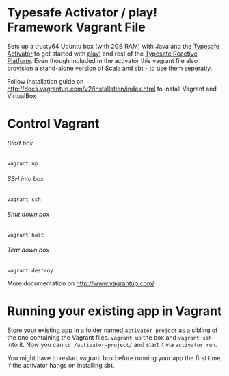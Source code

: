 Typesafe Activator / play! Framework Vagrant File
=========

Sets up a trusty64 Ubuntu box (with 2GB RAM) with Java and the [Typesafe Activator](https://typesafe.com/activator) to get started with [play!](playframework.com) and rest of the [Typesafe Reactive Platform](https://typesafe.com/platform). Even though included in the activator this vagrant file also provision a stand-alone version of Scala and sbt - to use them seperatly.

Follow installation guide on http://docs.vagrantup.com/v2/installation/index.html to install Vagrant and VirtualBox

Control Vagrant
===================

###### Start box
```Shell
vagrant up
```

###### SSH into box
```Shell
vagrant ssh
```

###### Shut down box
```Shell
vagrant halt
```

###### Tear down box
```Shell
vagrant destroy
```

More documentation on http://www.vagrantup.com/

Running your existing app in Vagrant
===================
Store your existing app in a folder named `activator-project` as a sibling of the one containing the Vagrant files. `vagrant up` the box and `vagrant ssh` into it. Now you can `cd /activator-project/` and start it via `activator run`.

You might have to restart vagrant box before running your app the first time, if the activator hangs on installing sbt.
